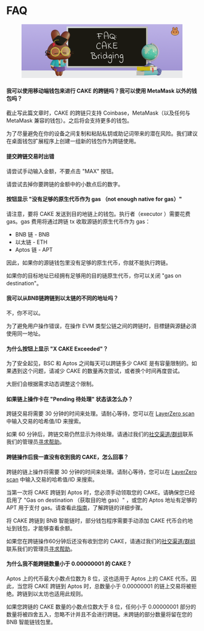 # FAQ

<figure><img src="../../.gitbook/assets/image (6).png" alt=""><figcaption></figcaption></figure>

#### 我可以使用移动端钱包来进行 CAKE 的跨链吗？我可以使用 MetaMask 以外的钱包吗？

截止写此篇文章时，CAKE 的跨链只支持 Coinbase，MetaMask（以及任何与 MetaMask 兼容的钱包）。之后将会支持更多的钱包。

为了尽量避免在你的设备之间复制和粘贴私钥或助记词带来的潜在风险。我们建议在桌面钱包扩展程序上创建一组新的钱包作为跨链使用。



#### 提交跨链交易时出错

请尝试手动输入金额，不要点击 "MAX" 按钮。&#x20;

请尝试去掉你要跨链的金额中的小数点后的数字。



#### 按钮显示 "没有足够的原生代币作为 gas （**not enough native for gas）**"

请注意，要将 CAKE 发送到目的地链上的钱包。执行者（executor ）需要花费 gas。gas 费用将通过跨链 tx 收取源链的原生代币作为 gas：

* BNB 链 - BNB
* 以太链 - ETH
* Aptos 链 - APT

因此，如果你的源链钱包里没有足够的原生代币，你就不能执行跨链。&#x20;

如果你的目标地址已经拥有足够用的目的链原生代币，你可以关闭 "gas on destination"。



#### 我可以从BNB链跨链到以太链的不同的地址吗？&#x20;

不，你不可以。&#x20;

为了避免用户操作错误，在操作 EVM 类型公链之间的跨链时，目標鏈與源鏈必須使用同一地址。



#### 为什么按钮上显示 "X CAKE Exceeded"？&#x20;

为了安全起见，BSC 和 Aptos 之间每天可以跨链多少 CAKE 是有容量限制的。如果遇到这个问题，请减少 CAKE 的数量再次尝试，或者换个时间再度尝试。&#x20;

大厨们会根据需求动态调整这个限制。



#### 如果链上操作卡在 "Pending 待处理" 状态该怎么办？&#x20;

跨链交易将需要 30 分钟的时间来处理。请耐心等待，您可以在 [LayerZero scan](https://layerzeroscan.com/) 中输入交易的哈希值/ID 来搜索。&#x20;

如果 60 分钟后，跨链交易仍然显示为待处理。请通过我们的[社交渠道/群组](../../contact-us/telegram.md)联系我们的管理员[寻求帮助](../../click-here-for-help/)。

&#x20;

#### 跨链操作后我一直没有收到我的 CAKE，怎么回事？&#x20;

跨链的链上操作将需要 30 分钟的时间来处理。请耐心等待，您可以在 [LayerZero scan](https://layerzeroscan.com/) 中输入交易的哈希值/ID 来搜索。&#x20;

当第一次将 CAKE 跨链到 Aptos 时，您必须手动领取您的 CAKE。请确保您已经启用了 "Gas on destination （获取目的地 gas）" ，或您的 Aptos 地址有足够的 APT 用于支付 gas。请查看此[指南](<../../ru-men-zhi-nan-aptos/cake-kua-lian-zhi-nan (1).md>)，了解跨链的详细步骤。&#x20;

将 CAKE 跨链到 BNB 智能链时，部分钱包程序需要手动添加 CAKE 代币合约地址到钱包，才能够查看余额。

如果您在跨链操作60分钟后还没有收到您的 CAKE，请通过我们的[社交渠道/群组](../../contact-us/telegram.md)联系我们的管理员[寻求帮助](../../click-here-for-help/)。&#x20;



#### 为什么我不能跨链数量小于 0.00000001 的 CAKE？&#x20;

Aptos 上的代币最大小数点位数为 8 位，这也适用于 Aptos 上的 CAKE 代币。因此，当您将 CAKE 跨链到 Aptos 时，总数量小于 0.00000001 的链上交易将被拒绝。跨链到以太坊也适用此规则。

如果您跨链的 CAKE 数量的小数点位数大于 8 位，任何小于 0.00000001 部分的数量将被四舍五入，忽略不计并且不会进行跨链。未跨链的部分数量将留在您的 BNB 智能链钱包里。
